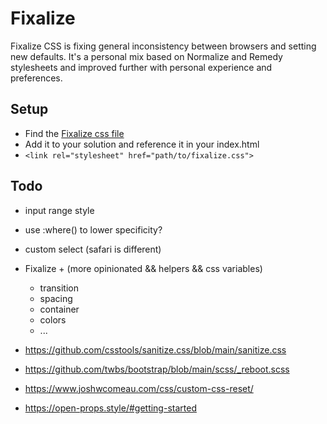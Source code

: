 # Fixalize
Fixalize CSS is fixing general inconsistency between browsers and setting new defaults. It's a personal mix based on Normalize and Remedy stylesheets and improved further with personal experience and preferences.

## Setup
- Find the [Fixalize css file](https://remybeumier.be/fixalize/fixalize.css)
- Add it to your solution and reference it in your index.html
- `<link rel="stylesheet" href="path/to/fixalize.css">`

## Todo
- input range style
- use :where() to lower specificity?
- custom select (safari is different)

- Fixalize + (more opinionated && helpers && css variables)
  - transition
  - spacing
  - container
  - colors
  - ...
  
- https://github.com/csstools/sanitize.css/blob/main/sanitize.css
- https://github.com/twbs/bootstrap/blob/main/scss/_reboot.scss
- https://www.joshwcomeau.com/css/custom-css-reset/
- https://open-props.style/#getting-started
